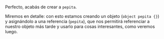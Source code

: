 Perfecto, acabás de crear a `pepita`.

Miremos en detalle: con esto estamos creando un objeto (`object pepita {}`) y asignándolo a una referencia (`pepita`), que nos permitirá referenciar a nuestro objeto más tarde y usarlo para cosas interesantes, como veremos luego.


